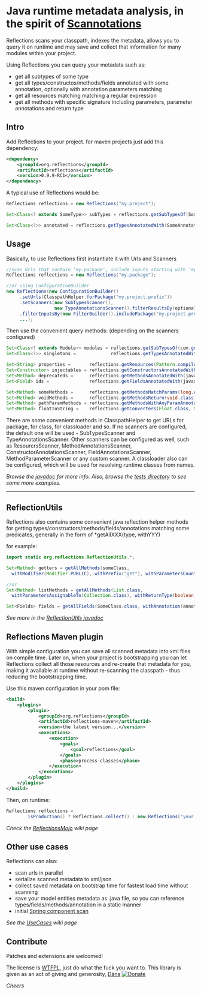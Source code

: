 Java runtime metadata analysis, in the spirit of [Scannotations](http://bill.burkecentral.com/2008/01/14/scanning-java-annotations-at-runtime/)
==============================================================================================================================================

Reflections scans your classpath, indexes the metadata, allows you to query it on runtime and may save and collect that information for many modules within your project.

Using Reflections you can query your metadata such as:
  * get all subtypes of some type
  * get all types/constructos/methods/fields annotated with some annotation, optionally with annotation parameters matching
  * get all resources matching matching a regular expression
  * get all methods with specific signature including parameters, parameter annotations and return type

Intro
-----
Add Reflections to your project. for maven projects just add this dependency:

```xml
<dependency>
    <groupId>org.reflections</groupId>
    <artifactId>reflections</artifactId>
    <version>0.9.9-RC1</version>
</dependency>
```

A typical use of Reflections would be:

```java
Reflections reflections = new Reflections("my.project");

Set<Class<? extends SomeType>> subTypes = reflections.getSubTypesOf(SomeType.class);

Set<Class<?>> annotated = reflections.getTypesAnnotatedWith(SomeAnnotation.class);
```

Usage
-----
Basically, to use Reflections first instantiate it with Urls and Scanners

```java
//scan Urls that contain 'my.package', include inputs starting with 'my.package', use the default scanners
Reflections reflections = new Reflections("my.package");

//or using ConfigurationBuilder
new Reflections(new ConfigurationBuilder()
     .setUrls(ClasspathHelper.forPackage("my.project.prefix"))
     .setScanners(new SubTypesScanner(), 
                  new TypeAnnotationsScanner().filterResultsBy(optionalFilter), ...),
     .filterInputsBy(new FilterBuilder().includePackage("my.project.prefix"))
     ...);
```
Then use the convenient query methods: (depending on the scanners configured)

```java
Set<Class<? extends Module>> modules = reflections.getSubTypesOf(com.google.inject.Module.class);
Set<Class<?>> singletons =             reflections.getTypesAnnotatedWith(javax.inject.Singleton.class);

Set<String> properties =       reflections.getResources(Pattern.compile(".*\\.properties"));
Set<Constructor> injectables = reflections.getConstructorsAnnotatedWith(javax.inject.Inject.class);
Set<Method> deprecateds =      reflections.getMethodsAnnotatedWith(javax.ws.rs.Path.class);
Set<Field> ids =               reflections.getFieldsAnnotatedWith(javax.persistence.Id.class);

Set<Method> someMethods =      reflections.getMethodsMatchParams(long.class, int.class);
Set<Method> voidMethods =      reflections.getMethodsReturn(void.class);
Set<Method> pathParamMethods = reflections.getMethodsWithAnyParamAnnotated(PathParam.class);
Set<Method> floatToString =    reflections.getConverters(Float.class, String.class);
```

There are some convenient methods in ClasspathHelper to get URLs for package, for class, for classloader and so.
If no scanners are configured, the default one will be used - SubTypesScanner and TypeAnnotationsScanner.
Other scanners can be configured as well, such as ResourcrsScanner, MethodAnnotationsScanner, ConstructorAnnotationsScanner, FieldAnnotationsScanner, MethodParameterScanner or any custom scanner.
A classloader also can be configured, which will be used for resolving runtime classes from names.

*Browse the [javadoc](http://reflections.googlecode.com/svn/trunk/reflections/javadoc/apidocs/index.html?org/reflections/Reflections.html) for more info. Also, browse the [tests directory](http://code.google.com/p/reflections/source/browse/#svn/trunk/reflections/src/test/java/org/reflections) to see some more examples.*

----

ReflectionUtils
---------------
Reflections also contains some convenient java reflection helper methods for getting types/constructors/methods/fields/annotations matching some predicates, generally in the form of *getAllXXX(type, withYYY)

for example:

```java
import static org.reflections.ReflectionUtils.*;

Set<Method> getters = getAllMethods(someClass,
  withModifier(Modifier.PUBLIC), withPrefix("get"), withParametersCount(0));

//or
Set<Method> listMethods = getAllMethods(List.class,
  withParametersAssignableTo(Collection.class), withReturnType(boolean.class));

Set<Fields> fields = getAllFields(SomeClass.class, withAnnotation(annotation), withTypeAssignableTo(type));
```

*See more in the [ReflectionUtils javadoc](http://reflections.googlecode.com/svn/trunk/reflections/javadoc/apidocs/org/reflections/ReflectionUtils.html)*

Reflections Maven plugin
------------------------
With simple configuration you can save all scanned metadata into xml files on compile time. 
Later on, when your project is bootstrapping you can let Reflections collect all those resources and re-create that metadata for you, 
making it available at runtime without re-scanning the classpath - thus reducing the bootstrapping time.

Use this maven configuration in your pom file:

```xml
<build>
    <plugins>
        <plugin>
            <groupId>org.reflections</groupId>
            <artifactId>reflections-maven</artifactId>
            <version>the latest version...</version>
            <executions>
                <execution>
                    <goals>
                        <goal>reflections</goal>
                    </goals>
                    <phase>process-classes</phase>
                </execution>
            </executions>
        </plugin>
    </plugins>
</build>
```

Then, on runtime:

```java
Reflections reflections =
        isProduction() ? Reflections.collect() : new Reflections("your.package.here");
```

*Check the [ReflectionsMojo](http://code.google.com/p/reflections/wiki/ReflectionsMojo) wiki page*

Other use cases
---------------
Reflections can also:
  * scan urls in parallel
  * serialize scanned metadata to xml/json
  * collect saved metadata on bootstrap time for fastest load time without scanning
  * save your model entities metadata as .java file, so you can reference types/fields/methods/annotation in a static manner
  * initial [Spring component scan](https://code.google.com/p/reflections/wiki/ReflectionsSpring)

*See the [UseCases](http://code.google.com/p/reflections/wiki/UseCases) wiki page*

Contribute
----------
Patches and extensions are welcomed!

The license is [WTFPL](http://www.wtfpl.net/), just do what the fuck you want to. 
This library is given as an act of giving and generosity, [Dāna](http://en.wikipedia.org/wiki/D%C4%81na)
[![Donate](https://www.paypalobjects.com/en_US/i/btn/btn_donate_SM.gif)](https://www.paypal.com/cgi-bin/webscr?cmd=_s-xclick&hosted_button_id=WLN75KYSR6HAY)

_Cheers_
